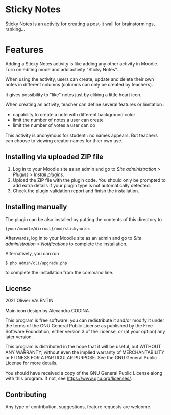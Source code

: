 # Sticky Notes #

Sticky Notes is an activity for creating a post-it wall for brainstormings, ranking...

# Features ##

Adding a Sticky Notes activity is like adding any other activity in Moodle. Turn on editing mode and
add activity "Sticky Notes".

When using the activity, users can create, update and delete their own notes in different columns
(columns can only be created by teachers).

It gives possibility to "like" notes just by cliking a little heart icon.

When creating an activity, teacher can define several features or limitation :
- capability to create a note with different background color
- limit the number of notes a user can create 
- limit the number of votes a user can do

This activity is anonymous for student : no names appears. But teachers can choose to viewing creator names
for thier own use.

## Installing via uploaded ZIP file ##

1. Log in to your Moodle site as an admin and go to _Site administration >
   Plugins > Install plugins_.
2. Upload the ZIP file with the plugin code. You should only be prompted to add
   extra details if your plugin type is not automatically detected.
3. Check the plugin validation report and finish the installation.

## Installing manually ##

The plugin can be also installed by putting the contents of this directory to

    {your/moodle/dirroot}/mod/stickynotes

Afterwards, log in to your Moodle site as an admin and go to _Site administration >
Notifications_ to complete the installation.

Alternatively, you can run

    $ php admin/cli/upgrade.php

to complete the installation from the command line.

## License ##

2021 Olivier VALENTIN

Main icon design by Alexandra CODINA

This program is free software: you can redistribute it and/or modify it under
the terms of the GNU General Public License as published by the Free Software
Foundation, either version 3 of the License, or (at your option) any later
version.

This program is distributed in the hope that it will be useful, but WITHOUT ANY
WARRANTY; without even the implied warranty of MERCHANTABILITY or FITNESS FOR A
PARTICULAR PURPOSE.  See the GNU General Public License for more details.

You should have received a copy of the GNU General Public License along with
this program.  If not, see <https://www.gnu.org/licenses/>.

## Contributing ##
Any type of contribution, suggestions, feature requests are welcome. 
